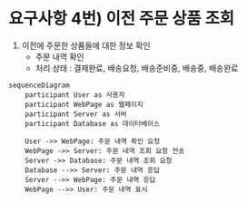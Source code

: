 # 요구사항 4번) 이전 주문 상품 조회

1. 이전에 주문한 상품들에 대한 정보 확인
    - 주문 내역 확인
    - 처리 상태 : 결제완료, 배송요청, 배송준비중, 배송중, 배송완료

```mermaid
sequenceDiagram
    participant User as 사용자
    participant WebPage as 웹페이지
    participant Server as 서버
    participant Database as 데이터베이스
    
    User ->> WebPage: 주문 내역 확인 요청
    WebPage ->> Server: 주문 내역 조회 요청 전송
    Server ->> Database: 주문 내역 조회 요청
    Database -->> Server: 주문 내역 응답
    Server -->> WebPage: 주문 내역 응답
    WebPage -->> User: 주문 내역 표시

```